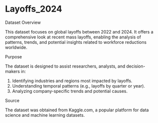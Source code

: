 # Layoffs_2024

Dataset Overview

This dataset focuses on global layoffs between 2022 and 2024. It offers a comprehensive look at recent mass layoffs, enabling the analysis of patterns, trends, and potential insights related to workforce reductions worldwide.

Purpose

The dataset is designed to assist researchers, analysts, and decision-makers in:

1. Identifying industries and regions most impacted by layoffs.
2. Understanding temporal patterns (e.g., layoffs by quarter or year).
3. Analyzing company-specific trends and potential causes.

Source

The dataset was obtained from Kaggle.com, a popular platform for data science and machine learning datasets.

